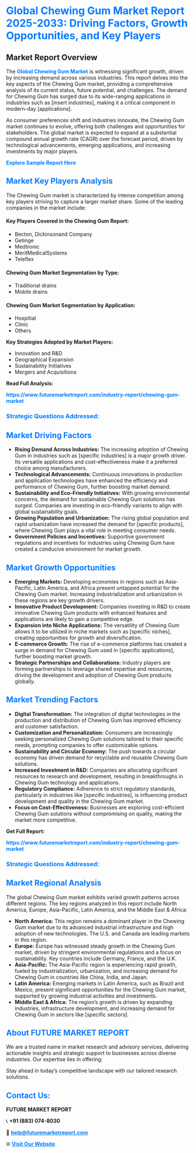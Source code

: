 <h1 style="color: #007BFF;">Global Chewing Gum Market Report 2025-2033: Driving Factors, Growth Opportunities, and Key Players</h1>

<section id="overview">
<h2>Market Report Overview</h2>
<p>The <a href="https://www.futuremarketreport.com/industry-report/chewing-gum-market" style="color: #007BFF; text-decoration: none;"><strong>Global Chewing Gum Market</strong></a> is witnessing significant growth, driven by increasing demand across various industries. This report delves into the key aspects of the Chewing Gum market, providing a comprehensive analysis of its current status, future potential, and challenges. The demand for Chewing Gum has surged due to its wide-ranging applications in industries such as [insert industries], making it a critical component in modern-day [applications].</p>
<p>As consumer preferences shift and industries innovate, the Chewing Gum market continues to evolve, offering both challenges and opportunities for stakeholders. The global market is expected to expand at a substantial compound annual growth rate (CAGR) over the forecast period, driven by technological advancements, emerging applications, and increasing investments by major players.</p>
</section>

<section id="overview">
<p><a href="https://www.futuremarketreport.com/request-sample/reportId=32143" style="color: #007BFF; text-decoration: none;"><strong>Explore Sample Report Here</strong></a></p>
</section>

<section id="key-players">
<h2 style="color: #007BFF;">Market Key Players Analysis</h2>
<p>The Chewing Gum market is characterized by intense competition among key players striving to capture a larger market share. Some of the leading companies in the market include:</p>
<h4>Key Players Covered in the Chewing Gum Report:</h4>
<ul><li>Becton, Dickinsonand Company</li><li>Getinge</li><li>Medtronic</li><li>MeritMedicalSystems</li><li>Teleflex</li></ul>
<h4>Chewing Gum Market Segmentation by Type:</h4>
<ul><li>Traditional drains</li><li>Mobile drains</li></ul>

<h4>Chewing Gum Market Segmentation by Application:</h4>
<ul><li>Hospitial</li><li>Clinic</li><li>Others</li></ul>
<p><strong>Key Strategies Adopted by Market Players:</strong></p>
<ul>
<li>Innovation and R&D</li>
<li>Geographical Expansion</li>
<li>Sustainability Initiatives</li>
<li>Mergers and Acquisitions</li>
</ul>
</section>

<section>
<p><strong>Read Full Analysis: </strong></p><a href="https://www.futuremarketreport.com/industry-report/chewing-gum-market" style="color: #007BFF; text-decoration: none;"><strong>https://www.futuremarketreport.com/industry-report/chewing-gum-market</strong></a>
<h3 style="color: #007BFF;">Strategic Questions Addressed:</h3>
</section>

<section id="driving-factors">
<h2 style="color: #007BFF;">Market Driving Factors</h2>
<ul>
<li><strong>Rising Demand Across Industries:</strong> The increasing adoption of Chewing Gum in industries such as [specific industries] is a major growth driver. Its versatile applications and cost-effectiveness make it a preferred choice among manufacturers.</li>
<li><strong>Technological Advancements:</strong> Continuous innovations in production and application technologies have enhanced the efficiency and performance of Chewing Gum, further boosting market demand.</li>
<li><strong>Sustainability and Eco-Friendly Initiatives:</strong> With growing environmental concerns, the demand for sustainable Chewing Gum solutions has surged. Companies are investing in eco-friendly variants to align with global sustainability goals.</li>
<li><strong>Growing Population and Urbanization:</strong> The rising global population and rapid urbanization have increased the demand for [specific products], where Chewing Gum plays a vital role in meeting consumer needs.</li>
<li><strong>Government Policies and Incentives:</strong> Supportive government regulations and incentives for industries using Chewing Gum have created a conducive environment for market growth.</li>
</ul>
</section>

<section id="growth-opportunities">
<h2 style="color: #007BFF;">Market Growth Opportunities</h2>
<ul>
<li><strong>Emerging Markets:</strong> Developing economies in regions such as Asia-Pacific, Latin America, and Africa present untapped potential for the Chewing Gum market. Increasing industrialization and urbanization in these regions are key growth drivers.</li>
<li><strong>Innovative Product Development:</strong> Companies investing in R&D to create innovative Chewing Gum products with enhanced features and applications are likely to gain a competitive edge.</li>
<li><strong>Expansion into Niche Applications:</strong> The versatility of Chewing Gum allows it to be utilized in niche markets such as [specific niches], creating opportunities for growth and diversification.</li>
<li><strong>E-commerce Growth:</strong> The rise of e-commerce platforms has created a surge in demand for Chewing Gum used in [specific applications], further boosting market growth.</li>
<li><strong>Strategic Partnerships and Collaborations:</strong> Industry players are forming partnerships to leverage shared expertise and resources, driving the development and adoption of Chewing Gum products globally.</li>
</ul>
</section>

<section id="trending-factors">
<h2 style="color: #007BFF;">Market Trending Factors</h2>
<ul>
<li><strong>Digital Transformation:</strong> The integration of digital technologies in the production and distribution of Chewing Gum has improved efficiency and customer satisfaction.</li>
<li><strong>Customization and Personalization:</strong> Consumers are increasingly seeking personalized Chewing Gum solutions tailored to their specific needs, prompting companies to offer customizable options.</li>
<li><strong>Sustainability and Circular Economy:</strong> The push towards a circular economy has driven demand for recyclable and reusable Chewing Gum solutions.</li>
<li><strong>Increased Investment in R&D:</strong> Companies are allocating significant resources to research and development, resulting in breakthroughs in Chewing Gum technology and applications.</li>
<li><strong>Regulatory Compliance:</strong> Adherence to strict regulatory standards, particularly in industries like [specific industries], is influencing product development and quality in the Chewing Gum market.</li>
<li><strong>Focus on Cost-Effectiveness:</strong> Businesses are exploring cost-efficient Chewing Gum solutions without compromising on quality, making the market more competitive.</li>
</ul>
</section>

<section>
<p><strong>Get Full Report: </strong></p><a href="https://www.futuremarketreport.com/industry-report/chewing-gum-market" style="color: #007BFF; text-decoration: none;"><strong>https://www.futuremarketreport.com/industry-report/chewing-gum-market</strong></a>
<h3 style="color: #007BFF;">Strategic Questions Addressed:</h3>
</section>


<section id="regional-analysis">
<h2 style="color: #007BFF;">Market Regional Analysis</h2>
<p>The global Chewing Gum market exhibits varied growth patterns across different regions. The key regions analyzed in this report include North America, Europe, Asia-Pacific, Latin America, and the Middle East & Africa:</p>
<ul>
<li><strong>North America:</strong> This region remains a dominant player in the Chewing Gum market due to its advanced industrial infrastructure and high adoption of new technologies. The U.S. and Canada are leading markets in this region.</li>
<li><strong>Europe:</strong> Europe has witnessed steady growth in the Chewing Gum market, driven by stringent environmental regulations and a focus on sustainability. Key countries include Germany, France, and the U.K.</li>
<li><strong>Asia-Pacific:</strong> The Asia-Pacific region is experiencing rapid growth, fueled by industrialization, urbanization, and increasing demand for Chewing Gum in countries like China, India, and Japan.</li>
<li><strong>Latin America:</strong> Emerging markets in Latin America, such as Brazil and Mexico, present significant opportunities for the Chewing Gum market, supported by growing industrial activities and investments.</li>
<li><strong>Middle East & Africa:</strong> The region’s growth is driven by expanding industries, infrastructure development, and increasing demand for Chewing Gum in sectors like [specific sectors].</li>
</ul>
</section>

<footer>
<h2 style="color: #007BFF;">About FUTURE MARKET REPORT</h2>
<p>We are a trusted name in market research and advisory services, delivering actionable insights and strategic support to businesses across diverse industries. Our expertise lies in offering:</p>

<p>Stay ahead in today’s competitive landscape with our tailored research solutions.</p>

<h2 style="color: #007BFF;">Contact Us:</h2>
<p><strong>FUTURE MARKET REPORT</strong></p>
<p>📞 <strong>+91 (883) 074-8030</strong></p>
<p>📧 <strong><a href="mailto:help@futuremarketreport.com" style="color: #007BFF;">help@futuremarketreport.com</a></strong></p>
<p>🌐 <strong><a href="https://www.futuremarketreport.com/" style="color: #007BFF;">Visit Our Website</a></strong></p>
</footer>